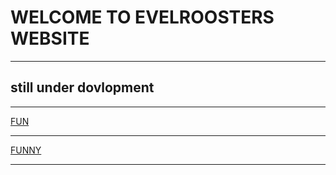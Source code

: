 <html lang="en">

<html>

<head>
	<title> <p> THIS IS Evilroosters websiteッ </p></title>
</head>
<body> <h1>WELCOME TO EVELROOSTERS WEBSITE </h1>
<hr/>
<h2>still under dovlopment</h2>
<hr>

<a href="https://www.youtube.com/watch?v=sYmOR_yTPv4">FUN</a>
  <hr>
<a href="https://www.youtube.com/watch?v=uKYV2qjYIS0&t=1s">FUNNY</a>
  <hr> 
  
<html lang="en">

<html>

<head>





